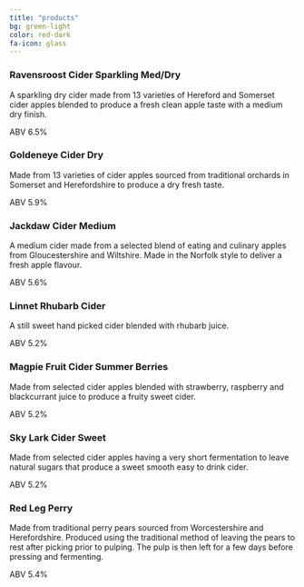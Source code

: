 ```yaml
---
title: "products"
bg: green-light
color: red-dark
fa-icon: glass
---
```


### Ravensroost Cider Sparkling Med/Dry

A sparkling dry cider made from 13 varieties of Hereford and Somerset cider apples blended to produce a fresh clean apple taste with a medium dry finish.

ABV 6.5%

### Goldeneye Cider Dry

Made from 13 varieties of cider apples sourced from traditional orchards in Somerset and Herefordshire to produce a dry fresh taste.

ABV 5.9%

### Jackdaw Cider Medium

A medium cider made from a selected blend of eating and culinary apples from Gloucestershire and Wiltshire.
Made in the Norfolk style to deliver a fresh apple flavour.

ABV 5.6%

### Linnet Rhubarb Cider

A still sweet hand picked cider blended with rhubarb juice.

ABV 5.2%

### Magpie Fruit Cider Summer Berries

Made from selected cider apples blended with strawberry, raspberry and blackcurrant juice to produce a fruity sweet cider.

ABV 5.2%

### Sky Lark Cider Sweet

Made from selected cider apples having a very short fermentation to leave natural sugars that produce a sweet smooth easy to drink cider.

ABV 5.2%

### Red Leg Perry

Made from traditional perry pears sourced from Worcestershire and Herefordshire.
Produced using the traditional method of leaving the pears to rest after picking prior to pulping.
The pulp is then left for a few days before pressing and fermenting.

ABV 5.4%
